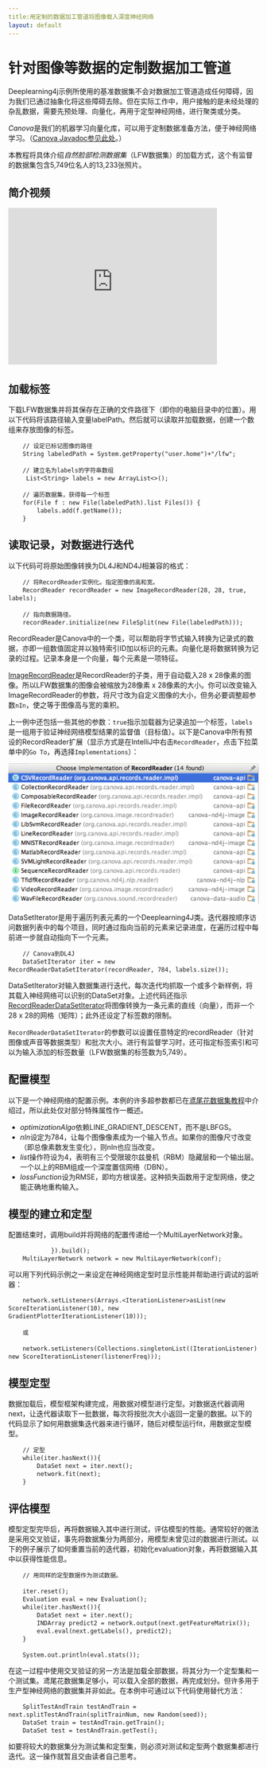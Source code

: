 ```yaml
---
title:用定制的数据加工管道将图像载入深度神经网络
layout: default
---
```


# 针对图像等数据的定制数据加工管道

Deeplearning4j示例所使用的基准数据集不会对数据加工管道造成任何障碍，因为我们已通过抽象化将这些障碍去除。但在实际工作中，用户接触的是未经处理的杂乱数据，需要先预处理、向量化，再用于定型神经网络，进行聚类或分类。 

*Canova*是我们的机器学习向量化库，可以用于定制数据准备方法，便于神经网络学习。（[Canova Javadoc参见此处](http://deeplearning4j.org/canovadoc/)。）

本教程将具体介绍*自然脸部检测数据集*（LFW数据集）的加载方式，这个有监督的数据集包含5,749位名人的13,233张照片。

## 简介视频

<iframe width="420" height="315" src="https://www.youtube.com/embed/EHHtyRKQIJ0" frameborder="0" allowfullscreen></iframe>

## 加载标签

下载LFW数据集并将其保存在正确的文件路径下（即你的电脑目录中的位置）。用以下代码将该路径输入变量labelPath。然后就可以读取并加载数据，创建一个数组来存放图像的标签。

        // 设定已标记图像的路径
        String labeledPath = System.getProperty("user.home")+"/lfw";
        
        // 建立名为labels的字符串数组
         List<String> labels = new ArrayList<>(); 
        
        // 遍历数据集，获得每一个标签
        for(File f : new File(labeledPath).list Files()) { 
            labels.add(f.getName());
        }

## <a name="record">读取记录，对数据进行迭代</a>

以下代码可将原始图像转换为DL4J和ND4J相兼容的格式：

        // 将RecordReader实例化。指定图像的高和宽。
        RecordReader recordReader = new ImageRecordReader(28, 28, true, labels);

        // 指向数据路径。 
        recordReader.initialize(new FileSplit(new File(labeledPath)));

RecordReader是Canova中的一个类，可以帮助将字节式输入转换为记录式的数据，亦即一组数值固定并以独特索引ID加以标识的元素。向量化是将数据转换为记录的过程。记录本身是一个向量，每个元素是一项特征。

[ImageRecordReader](https://github.com/deeplearning4j/Canova/blob/master/canova-nd4j/canova-nd4j-image/src/main/java/org/canova/image/recordreader/ImageRecordReader.java)是RecordReader的子类，用于自动载入28 x 28像素的图像。所以LFW数据集的图像会被缩放为28像素 x 28像素的大小。你可以改变输入ImageRecordReader的参数，将尺寸改为自定义图像的大小，但务必要调整超参数`nIn`，使之等于图像高与宽的乘积。 

上一例中还包括一些其他的参数：`true`指示加载器为记录追加一个标签，`labels`是一组用于验证神经网络模型结果的监督值（目标值）。以下是Canova中所有预设的RecordReader扩展（显示方式是在IntelliJ中右击`RecordReader`，点击下拉菜单中的`Go To`，再选择`Implementations`）：

![Alt text](./img/recordreader_extensions.png)

DataSetIterator是用于遍历列表元素的一个Deeplearning4J类。迭代器按顺序访问数据列表中的每个项目，同时通过指向当前的元素来记录进度，在遍历过程中每前进一步就自动指向下一个元素。

        // Canova到DL4J
        DataSetIterator iter = new RecordReaderDataSetIterator(recordReader, 784, labels.size());

DataSetIterator对输入数据集进行迭代，每次迭代均抓取一个或多个新样例，将其载入神经网络可以识别的DataSet对象。上述代码还指示[RecordReaderDataSetIterator](https://github.com/deeplearning4j/deeplearning4j/blob/master/deeplearning4j-core/src/main/java/org/deeplearning4j/datasets/canova/RecordReaderDataSetIterator.java)将图像转换为一条元素的直线（向量），而非一个28 x 28的网格（矩阵）；此外还设定了标签数的限制。

`RecordReaderDataSetIterator`的参数可以设置任意特定的recordReader（针对图像或声音等数据类型）和批次大小。进行有监督学习时，还可指定标签索引和可以为输入添加的标签数量（LFW数据集的标签数为5,749）。 

## 配置模型

以下是一个神经网络的配置示例。本例的许多超参数都已在[鸢尾花数据集教程](./neuralnet-configuration.html)中介绍过，所以此处仅对部分特殊属性作一概述。

<script src="http://gist-it.appspot.com/https://github.com/deeplearning4j/dl4j-0.4-examples/blob/master/src/main/java/org/deeplearning4j/examples/unsupervised/deepbelief/DeepAutoEncoderExample.java?slice=29:71"></script>

* *optimizationAlgo*依赖LINE_GRADIENT_DESCENT，而不是LBFGS。 
* *nIn*设定为784，让每个图像像素成为一个输入节点。如果你的图像尺寸改变（即总像素数发生变化），则nIn也应当改变。
* *list*操作符设为4，表明有三个受限玻尔兹曼机（RBM）隐藏层和一个输出层。一个以上的RBM组成一个深度置信网络（DBN）。
* *lossFunction*设为RMSE，即均方根误差。这种损失函数用于定型网络，使之能正确地重构输入。 

## 模型的建立和定型

配置结束时，调用build并将网络的配置传递给一个MultiLayerNetwork对象。

                }).build();
        MultiLayerNetwork network = new MultiLayerNetwork(conf);

可以用下列代码示例之一来设定在神经网络定型时显示性能并帮助进行调试的监听器：

        network.setListeners(Arrays.<IterationListener>asList(new ScoreIterationListener(10), new GradientPlotterIterationListener(10)));

        或

        network.setListeners(Collections.singletonList((IterationListener) new ScoreIterationListener(listenerFreq)));

## 模型定型

数据加载后，模型框架构建完成，用数据对模型进行定型。对数据迭代器调用next，让迭代器读取下一批数据，每次将按批次大小返回一定量的数据。以下的代码显示了如何用数据集迭代器来进行循环，随后对模型运行fit，用数据定型模型。

        // 定型
        while(iter.hasNext()){
            DataSet next = iter.next();
            network.fit(next);
        }

## 评估模型

模型定型完毕后，再将数据输入其中进行测试，评估模型的性能。通常较好的做法是采用交叉验证，事先将数据集分为两部分，用模型未曾见过的数据进行测试。以下的例子展示了如何重置当前的迭代器，初始化evaluation对象，再将数据输入其中以获得性能信息。

        // 用同样的定型数据作为测试数据。 
        
        iter.reset();
        Evaluation eval = new Evaluation();
        while(iter.hasNext()){
            DataSet next = iter.next();
            INDArray predict2 = network.output(next.getFeatureMatrix());
            eval.eval(next.getLabels(), predict2);
        }
        
        System.out.println(eval.stats());

在这一过程中使用交叉验证的另一方法是加载全部数据，将其分为一个定型集和一个测试集。鸢尾花数据集足够小，可以载入全部的数据，再完成划分。但许多用于生产型神经网络的数据集并非如此。在本例中可通过以下代码使用替代方法：

        SplitTestAndTrain testAndTrain = next.splitTestAndTrain(splitTrainNum, new Random(seed));
        DataSet train = testAndTrain.getTrain();
        DataSet test = testAndTrain.getTest();

如要将较大的数据集分为测试集和定型集，则必须对测试和定型两个数据集都进行迭代。这一操作就暂且交由读者自己思考。
